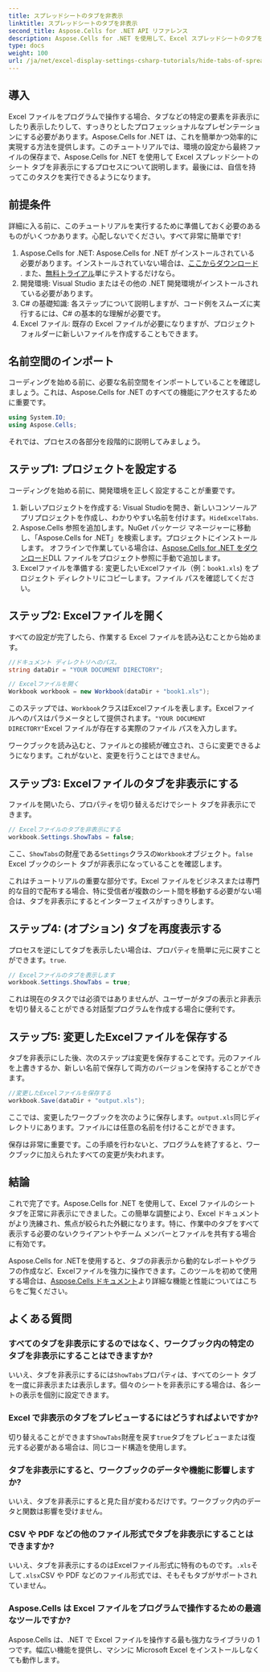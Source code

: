 ```yaml
---
title: スプレッドシートのタブを非表示
linktitle: スプレッドシートのタブを非表示
second_title: Aspose.Cells for .NET API リファレンス
description: Aspose.Cells for .NET を使用して、Excel スプレッドシートのタブを非表示にします。簡単な手順でプログラムによってシート タブを非表示または表示する方法を学びます。
type: docs
weight: 100
url: /ja/net/excel-display-settings-csharp-tutorials/hide-tabs-of-spreadsheet/
---
```

## 導入

Excel ファイルをプログラムで操作する場合、タブなどの特定の要素を非表示にしたり表示したりして、すっきりとしたプロフェッショナルなプレゼンテーションにする必要があります。Aspose.Cells for .NET は、これを簡単かつ効率的に実現する方法を提供します。このチュートリアルでは、環境の設定から最終ファイルの保存まで、Aspose.Cells for .NET を使用して Excel スプレッドシートのシート タブを非表示にするプロセスについて説明します。最後には、自信を持ってこのタスクを実行できるようになります。

## 前提条件

詳細に入る前に、このチュートリアルを実行するために準備しておく必要のあるものがいくつかあります。心配しないでください。すべて非常に簡単です!

1.  Aspose.Cells for .NET: Aspose.Cells for .NET がインストールされている必要があります。インストールされていない場合は、[ここからダウンロード](https://releases.aspose.com/cells/net/) . また、[無料トライアル](https://releases.aspose.com/)単にテストするだけなら。
2. 開発環境: Visual Studio またはその他の .NET 開発環境がインストールされている必要があります。
3. C# の基礎知識: 各ステップについて説明しますが、コード例をスムーズに実行するには、C# の基本的な理解が必要です。
4. Excel ファイル: 既存の Excel ファイルが必要になりますが、プロジェクト フォルダーに新しいファイルを作成することもできます。

## 名前空間のインポート

コーディングを始める前に、必要な名前空間をインポートしていることを確認しましょう。これは、Aspose.Cells for .NET のすべての機能にアクセスするために重要です。

```csharp
using System.IO;
using Aspose.Cells;
```

それでは、プロセスの各部分を段階的に説明してみましょう。

## ステップ1: プロジェクトを設定する

コーディングを始める前に、開発環境を正しく設定することが重要です。

1. 新しいプロジェクトを作成する: Visual Studioを開き、新しいコンソールアプリプロジェクトを作成し、わかりやすい名前を付けます。`HideExcelTabs`.
2. Aspose.Cells 参照を追加します。NuGet パッケージ マネージャーに移動し、「Aspose.Cells for .NET」を検索します。プロジェクトにインストールします。
オフラインで作業している場合は、[Aspose.Cells for .NET をダウンロード](https://releases.aspose.com/cells/net/)DLL ファイルをプロジェクト参照に手動で追加します。
3.  Excelファイルを準備する: 変更したいExcelファイル（例：`book1.xls`) をプロジェクト ディレクトリにコピーします。ファイル パスを確認してください。

## ステップ2: Excelファイルを開く

すべての設定が完了したら、作業する Excel ファイルを読み込むことから始めます。

```csharp
//ドキュメント ディレクトリへのパス。
string dataDir = "YOUR DOCUMENT DIRECTORY";

// Excelファイルを開く
Workbook workbook = new Workbook(dataDir + "book1.xls");
```

このステップでは、`Workbook`クラスはExcelファイルを表します。Excelファイルへのパスはパラメータとして提供されます。`"YOUR DOCUMENT DIRECTORY"`Excel ファイルが存在する実際のファイル パスを入力します。

ワークブックを読み込むと、ファイルとの接続が確立され、さらに変更できるようになります。これがないと、変更を行うことはできません。

## ステップ3: Excelファイルのタブを非表示にする

ファイルを開いたら、プロパティを切り替えるだけでシート タブを非表示にできます。

```csharp
// Excelファイルのタブを非表示にする
workbook.Settings.ShowTabs = false;
```

ここ、`ShowTabs`の財産である`Settings`クラスの`Workbook`オブジェクト。`false` Excel ブックのシート タブが非表示になっていることを確認します。

これはチュートリアルの重要な部分です。Excel ファイルをビジネスまたは専門的な目的で配布する場合、特に受信者が複数のシート間を移動する必要がない場合は、タブを非表示にするとインターフェイスがすっきりします。

## ステップ4: (オプション) タブを再度表示する

プロセスを逆にしてタブを表示したい場合は、プロパティを簡単に元に戻すことができます。`true`.

```csharp
// Excelファイルのタブを表示します
workbook.Settings.ShowTabs = true;
```

これは現在のタスクでは必須ではありませんが、ユーザーがタブの表示と非表示を切り替えることができる対話型プログラムを作成する場合に便利です。

## ステップ5: 変更したExcelファイルを保存する

タブを非表示にした後、次のステップは変更を保存することです。元のファイルを上書きするか、新しい名前で保存して両方のバージョンを保持することができます。

```csharp
//変更したExcelファイルを保存する
workbook.Save(dataDir + "output.xls");
```

ここでは、変更したワークブックを次のように保存します。`output.xls`同じディレクトリにあります。ファイルには任意の名前を付けることができます。

保存は非常に重要です。この手順を行わないと、プログラムを終了すると、ワークブックに加えられたすべての変更が失われます。

## 結論

これで完了です。Aspose.Cells for .NET を使用して、Excel ファイルのシート タブを正常に非表示にできました。この簡単な調整により、Excel ドキュメントがより洗練され、焦点が絞られた外観になります。特に、作業中のタブをすべて表示する必要のないクライアントやチーム メンバーとファイルを共有する場合に有効です。

Aspose.Cells for .NETを使用すると、タブの非表示から動的なレポートやグラフの作成など、Excelファイルを強力に操作できます。このツールを初めて使用する場合は、[Aspose.Cells ドキュメント](https://reference.aspose.com/cells/net/)より詳細な機能と性能についてはこちらをご覧ください。

## よくある質問

### すべてのタブを非表示にするのではなく、ワークブック内の特定のタブを非表示にすることはできますか?  
いいえ、タブを非表示にするには`ShowTabs`プロパティは、すべてのシート タブを一度に非表示または表示します。個々のシートを非表示にする場合は、各シートの表示を個別に設定できます。

### Excel で非表示のタブをプレビューするにはどうすればよいですか?  
切り替えることができます`ShowTabs`財産を戻す`true`タブをプレビューまたは復元する必要がある場合は、同じコード構造を使用します。

### タブを非表示にすると、ワークブックのデータや機能に影響しますか?  
いいえ、タブを非表示にすると見た目が変わるだけです。ワークブック内のデータと関数は影響を受けません。

### CSV や PDF などの他のファイル形式でタブを非表示にすることはできますか?  
いいえ、タブを非表示にするのはExcelファイル形式に特有のものです。`.xls`そして`.xlsx`CSV や PDF などのファイル形式では、そもそもタブがサポートされていません。

### Aspose.Cells は Excel ファイルをプログラムで操作するための最適なツールですか?  
Aspose.Cells は、.NET で Excel ファイルを操作する最も強力なライブラリの 1 つです。幅広い機能を提供し、マシンに Microsoft Excel をインストールしなくても動作します。